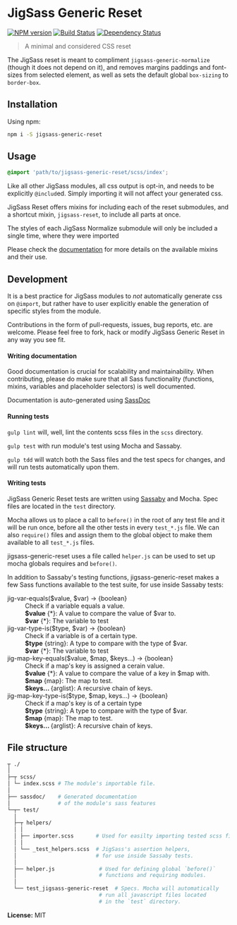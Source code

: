 # JigSass Generic Reset
[![NPM version][npm-image]][npm-url]  [![Build Status][travis-image]][travis-url] [![Dependency Status][daviddm-image]][daviddm-url]   

 > A minimal and considered CSS reset

The JigSass reset is meant to compliment `jigsass-generic-normalize` (though it does not depend
on it), and removes margins paddings and font-sizes from selected element, as well as sets the 
default global `box-sizing` to `border-box`.

## Installation

Using npm:

```sh
npm i -S jigsass-generic-reset
```

## Usage
```scss
@import 'path/to/jigsass-generic-reset/scss/index';
```

Like all other JigSass modules, all css output is opt-in, and needs to be explicitly `@includ`ed. 
Simply importing it will not affect your generated css.

JigSass Reset offers mixins for including each of the reset submodules, and a shortcut mixin,
`jigsass-reset`, to include all parts at once. 

The styles of each JigSass Normalize submodule will only be included a single time, 
where they were imported

Please check the [documentation](https://txhawks.github.io/jigsass-generic-reset/) for more 
details on the available mixins and their use.

## Development

It is a best practice for JigSass modules to *not* automatically generate css on `@import`, but 
rather have to user explicitly enable the generation of specific styles from the module.

Contributions in the form of pull-requests, issues, bug reports, etc. are welcome.
Please feel free to fork, hack or modify JigSass Generic Reset in any way you see fit.

#### Writing documentation

Good documentation is crucial for scalability and maintainability. When contributing,
please do make sure that all Sass functionality (functions, mixins, 
variables and placeholder selectors) is well documented.

Documentation is auto-generated using [SassDoc](http://sassdoc.com/)

#### Running tests
`gulp lint` will, well, lint the contents scss files in the `scss` directory.

`gulp test` with run module's test using Mocha and Sassaby.

`gulp tdd` will watch both the Sass files and the test specs for changes, and will
run tests automatically upon them.

#### Writing tests

JigSass Generic Reset tests are written using [Sassaby](https://github.com/ryanbahniuk/sassaby)
and Mocha. Spec files are located in the `test` directory.

Mocha allows us to place a call to `before()` in the root of any test file and it 
will be run once, before all the other tests in every `test_*.js` file. 
We can also `require()` files and assign them to the global object to make them 
available to all `test_*.js` files. 

jigsass-generic-reset uses a file called `helper.js` can be used to set up mocha 
globals requires and `before()`.

In addition to Sassaby's testing functions, jigsass-generic-reset makes a few Sass
functions available to the test suite, for use inside Sassaby tests:

<dl>
  <dt>jig-var-equals($value, $var) -> {boolean}<dt>
  <dd>
		Check if a variable equals a value.<br />
		<strong>$value</strong> {*}: A value to compare the value of $var to.<br />
		<strong>$var</strong> {*}: The variable to test<br />
	</dd>
  <dt>jig-var-type-is($type, $var) -> {boolean}<dt>
  <dd>
		Check if a variable is of a certain type.<br />
		<strong>$type</strong> {string}: A type to compare with the type of $var.<br />
		<strong>$var</strong> {*}: The variable to test<br />
	</dd>
  <dt>jig-map-key-equals($value, $map, $keys...) -> {boolean}<dt>
  <dd>
		Check if a map's key is assigned a cerain value.<br />
		<strong>$value</strong> {*}:  A value to compare the value of a key in $map with.<br />
		<strong>$map</strong> {map}: The map to test.<br />
		<strong>$keys... </strong> {arglist}: A recursive chain of keys.<br />
	</dd>
  <dt>jig-map-key-type-is($type, $map, keys...) -> {boolean}<dt>
  <dd>
		Check if a map's key is of a certain type<br />
		<strong>$type</strong> {string}: A type to compare with the type of $var.<br />
		<strong>$map</strong> {map}: The map to test.<br />
		<strong>$keys... </strong> {arglist}: A recursive chain of keys.<br />
	</dd>
</dl>


## File structure
```bash
┬ ./
│
├─┬ scss/ 
│ └─ index.scss # The module's importable file.
│
├── sassdoc/    # Generated documentation 
│               # of the module's sass features
└─┬─ test/
  │
  ├─┬ helpers/
  │ │
  │ ├── importer.scss       # Used for easilty importing tested scss files
  │ │
  │ └── _test_helpers.scss  # JigSass's assertion helpers,
  │                         # for use inside Sassaby tests.
  │                         
  ├── helper.js              # Used for defining global `before()`
  │                          # functions and requiring modules.
  │                         
  └── test_jigsass-generic-reset  # Specs. Mocha will automatically 
                             # run all javascript files located
                             # in the `test` directory.
```

**License:** MIT



[npm-image]: https://badge.fury.io/js/jigsass-generic-reset.svg
[npm-url]: https://npmjs.org/package/jigsass-generic-reset

[travis-image]: https://travis-ci.org/TxHawks/jigsass-generic-reset.svg?branch=master
[travis-url]: https://travis-ci.org/TxHawks/jigsass-generic-reset
[daviddm-image]: https://david-dm.org/TxHawks/jigsass-generic-reset.svg?theme=shields.io
[daviddm-url]: https://david-dm.org/TxHawks/jigsass-generic-reset
